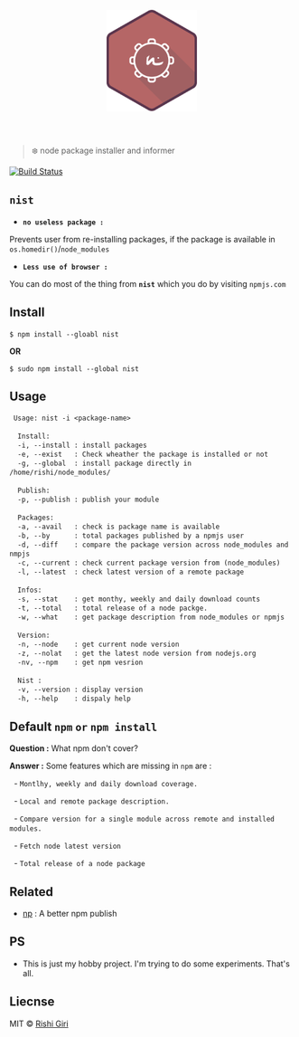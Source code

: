 <h1 align="center">
	<br>
	<img width="160" src="https://raw.githubusercontent.com/CodeDotJS/nist/master/media/nist.png" alt="nist">
	<br>
	<br>
</h1>

> :snowflake: node package installer and informer

[![Build Status](https://travis-ci.org/CodeDotJS/nist.svg?branch=master)](https://travis-ci.org/CodeDotJS/nist)

## __`nist`__

- __`no useless package :`__

Prevents user from re-installing packages, if the package is available in `os.homedir()`/`node_modules`

- __`Less use of browser :`__

You can do most of the thing from __`nist`__ which you do by visiting `npmjs.com`


## Install

```
$ npm install --gloabl nist
```
__OR__
```
$ sudo npm install --global nist
```

## Usage

```
 Usage: nist -i <package-name>

  Install:
  -i, --install : install packages
  -e, --exist   : Check wheather the package is installed or not
  -g, --global  : install package directly in /home/rishi/node_modules/

  Publish:
  -p, --publish : publish your module

  Packages:
  -a, --avail   : check is package name is available
  -b, --by      : total packages published by a npmjs user
  -d, --diff    : compare the package version across node_modules and nmpjs
  -c, --current : check current package version from (node_modules)
  -l, --latest  : check latest version of a remote package

  Infos:
  -s, --stat    : get monthy, weekly and daily download counts
  -t, --total   : total release of a node packge.
  -w, --what    : get package description from node_modules or npmjs

  Version:
  -n, --node    : get current node version
  -z, --nolat   : get the latest node version from nodejs.org
  -nv, --npm    : get npm vesrion

  Nist :
  -v, --version : display version
  -h, --help    : dispaly help
```

## Default __`npm`__  `or`  __`npm install`__

__Question :__ What npm don't cover?

__Answer :__ Some features which are missing in `npm` are :

&nbsp; - `Montlhy, weekly and daily download coverage.`

&nbsp; - `Local and remote package description.`

&nbsp; - `Compare version for a single module across remote and installed modules.`

&nbsp; - `Fetch node latest version`

&nbsp; - `Total release of a node package`


## Related

- [np](https://github.com/sindresorhus/np) : A better npm publish

## PS

- This is just my hobby project. I'm trying to do some experiments. That's all.

## Liecnse

MIT &copy; [Rishi Giri](http://rishigiri.com)
